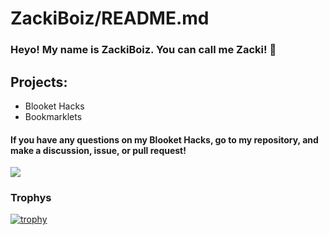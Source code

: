 # ZackiBoiz/README.md

### Heyo! My name is ZackiBoiz. You can call me Zacki! 👋

## Projects:
- Blooket Hacks
- Bookmarklets
#### If you have any questions on my Blooket Hacks, go to my repository, and make a discussion, issue, or pull request!

![](https://komarev.com/ghpvc/?username=BlooketHeck)

### Trophys
[![trophy](https://github-profile-trophy.vercel.app/?username=ZackiBoiz&theme=onedark)](https://github.com/ryo-ma/github-profile-trophy)
